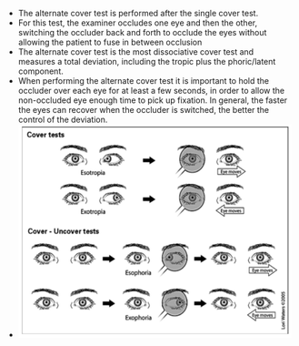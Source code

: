 - The alternate cover test is performed after the single cover test.
- For this test, the examiner occludes one eye and then the other, switching the occluder back and forth to occlude the eyes without allowing the patient to fuse in between occlusion
- The alternate cover test is the most dissociative cover test and measures a total deviation, including the tropic plus the phoric/latent component.
- When performing the alternate cover test it is important to hold the occluder over each eye for at least a few seconds, in order to allow the non-occluded eye enough time to pick up fixation. In general, the
  faster the eyes can recover when the occluder is switched, the better the control of the deviation.
- ![image.png](../assets/image_1639600256163_0.png)